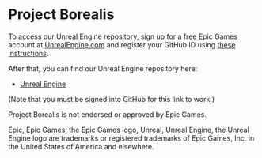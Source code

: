 # Project Borealis

To access our Unreal Engine repository, sign up for a free Epic Games account at [UnrealEngine.com](https://www.unrealengine.com) and register your GitHub ID using [these instructions](https://www.unrealengine.com/ue-on-github). 

After that, you can find our Unreal Engine repository here:

*  [Unreal Engine](https://github.com/ProjectBorealisTeam/UnrealEngine)
  
(Note that you must be signed into GitHub for this link to work.)

Project Borealis is not endorsed or approved by Epic Games.

Epic, Epic Games, the Epic Games logo, Unreal, Unreal Engine, the Unreal Engine logo are trademarks or registered trademarks of Epic Games, Inc. in the United States of America and elsewhere.
